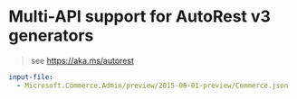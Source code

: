 # Multi-API support for AutoRest v3 generators

> see https://aka.ms/autorest

``` yaml $(enable-multi-api)
input-file:
  - Microsoft.Commerce.Admin/preview/2015-06-01-preview/Commerce.json
```
